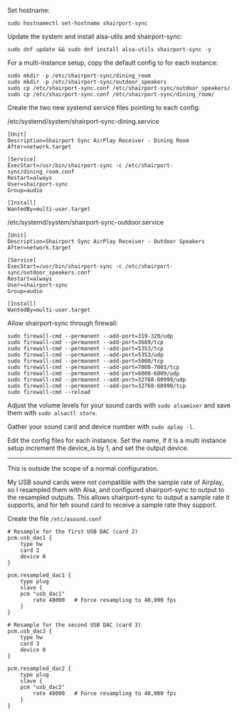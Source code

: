 Set hostname:
```
sudo hostnamectl set-hostname shairport-sync
```

Update the system and install alsa-utils and shairport-sync:
```
sudo dnf update && sudo dnf install alsa-utils shairport-sync -y
```

For a multi-instance setup, copy the default config to for each instance:
```
sudo mkdir -p /etc/shairport-sync/dining_room
sudo mkdir -p /etc/shairport-sync/outdoor_speakers
sudo cp /etc/shairport-sync.conf /etc/shairport-sync/outdoor_speakers/
sudo cp /etc/shairport-sync.conf /etc/shairport-sync/dining_room/
```

Create the two new systemd service files pointing to each config:

/etc/systemd/system/shairport-sync-dining.service
```
[Unit]
Description=Shairport Sync AirPlay Receiver - Dining Room
After=network.target

[Service]
ExecStart=/usr/bin/shairport-sync -c /etc/shairport-sync/dining_room.conf
Restart=always
User=shairport-sync
Group=audio

[Install]
WantedBy=multi-user.target
```
/etc/systemd/system/shairport-sync-outdoor.service
```
[Unit]
Description=Shairport Sync AirPlay Receiver - Outdoor Speakers
After=network.target

[Service]
ExecStart=/usr/bin/shairport-sync -c /etc/shairport-sync/outdoor_speakers.conf
Restart=always
User=shairport-sync
Group=audio

[Install]
WantedBy=multi-user.target
```

Allow shairport-sync through firewall:
```
sudo firewall-cmd --permanent --add-port=319-320/udp
sudo firewall-cmd --permanent --add-port=3689/tcp
sudo firewall-cmd --permanent --add-port=5353/tcp
sudo firewall-cmd --permanent --add-port=5353/udp
sudo firewall-cmd --permanent --add-port=5000/tcp
sudo firewall-cmd --permanent --add-port=7000-7001/tcp
sudo firewall-cmd --permanent --add-port=6000-6009/udp
sudo firewall-cmd --permanent --add-port=32768-60999/udp
sudo firewall-cmd --permanent --add-port=32768-60999/tcp
sudo firewall-cmd --reload
```

Adjust the volume levels for your sound cards with `sudo alsamixer` and save them with `sudo alsactl store`.

Gather your sound card and device number with `sudo aplay -l`.

Edit the config files for each instance. Set the name, if it is a multi instance setup increment the device_is by 1, and set the output device.

---
This is outside the scope of a normal configuration.

My USB sound cards were not compatible with the sample rate of Airplay, so I resampled them with Alsa, and configured shairport-sync to output to the resampled outputs. This allows shairport-sync to output a sample rate it supports, and for teh sound card to receive a sample rate they support.

Create the file `/etc/asound.conf`
```
# Resample for the first USB DAC (card 2)
pcm.usb_dac1 {
    type hw
    card 2
    device 0
}

pcm.resampled_dac1 {
    type plug
    slave {
	pcm "usb_dac1"
        rate 48000	 # Force resampling to 48,000 fps
    }
}

# Resample for the second USB DAC (card 3)
pcm.usb_dac2 {
    type hw
    card 3
    device 0
}

pcm.resampled_dac2 {
    type plug
    slave {
	pcm "usb_dac2"
        rate 48000	 # Force resampling to 48,000 fps
    }
}
```